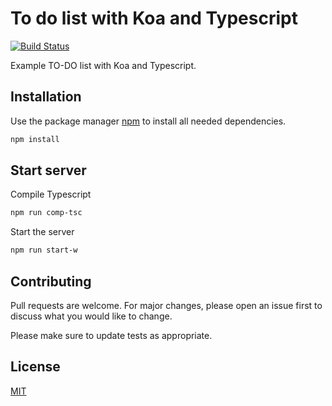 # To do list with Koa and Typescript

[![Build Status](https://travis-ci.org/joemccann/dillinger.svg?branch=master)](https://travis-ci.org/joemccann/dillinger)

Example TO-DO list with Koa and Typescript.

## Installation

Use the package manager [npm](https://nodejs.org/en/download/) to install all needed dependencies.

```bash
npm install
```

## Start server

Compile Typescript
```bash
npm run comp-tsc
```
Start the server
```bash
npm run start-w
```

## Contributing
Pull requests are welcome. For major changes, please open an issue first to discuss what you would like to change.

Please make sure to update tests as appropriate.

## License
[MIT](https://choosealicense.com/licenses/mit/)